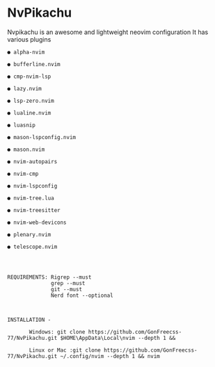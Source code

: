 # NvPikachu

Nvpikachu is an awesome and lightweight neovim configuration 
It has various plugins   
    
    ● alpha-nvim 
    
    ● bufferline.nvim
    
    ● cmp-nvim-lsp
    
    ● lazy.nvim
    
    ● lsp-zero.nvim
    
    ● lualine.nvim
    
    ● luasnip
    
    ● mason-lspconfig.nvim
    
    ● mason.nvim
    
    ● nvim-autopairs
    
    ● nvim-cmp
    
    ● nvim-lspconfig
    
    ● nvim-tree.lua
    
    ● nvim-treesitter 
    
    ● nvim-web-devicons
    
    ● plenary.nvim
    
    ● telescope.nvim


    

    REQUIREMENTS: Rigrep --must
                  grep --must
                  git --must
                  Nerd font --optional
                  

    
    INSTALLATION -
    
           Windows: git clone https://github.com/GonFreecss-77/NvPikachu.git $HOME\AppData\Local\nvim --depth 1 &&
           
           Linux or Mac :git clone https://github.com/GonFreecss-77/NvPikachu.git ~/.config/nvim --depth 1 && nvim

           
